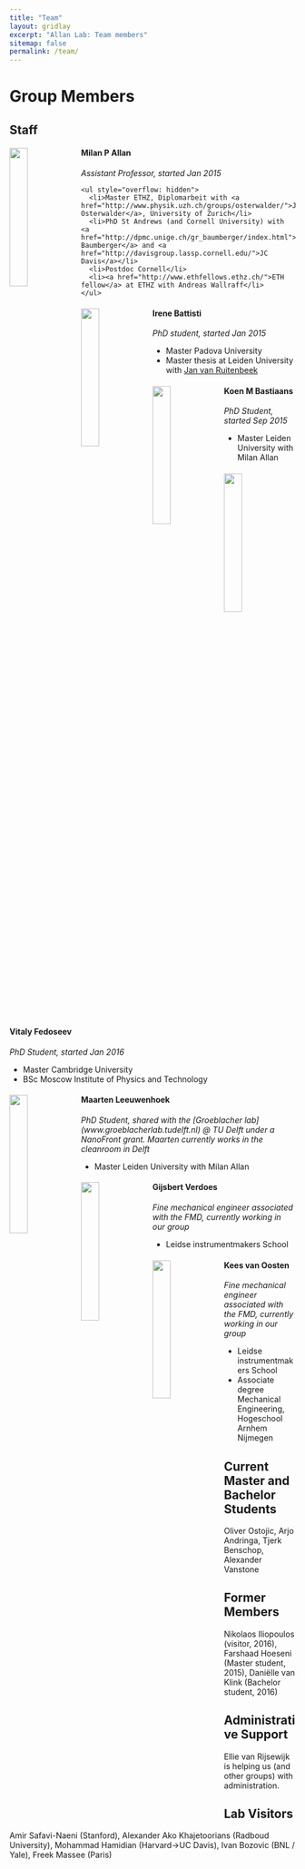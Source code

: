 ```yaml
---
title: "Team"
layout: gridlay
excerpt: "Allan Lab: Team members"
sitemap: false
permalink: /team/
---
```


<h1>Group Members</h1>

<h2>Staff</h2>
<div class="row">
  <div class="col-sm-6 clearfix">
	<img src="{{ site.url }}{{ site.baseurl }}/images/teampic/Milan.png" class="img-responsive" width="25%" style="float: left" />
	<h4>Milan P Allan</h4>
    <p><em>Assistant Professor, started Jan 2015</em></p>
    
	<ul style="overflow: hidden">
	  <li>Master ETHZ, Diplomarbeit with <a href="http://www.physik.uzh.ch/groups/osterwalder/">J Osterwalder</a>, University of Zurich</li>
	  <li>PhD St Andrews (and Cornell University) with <a href="http://dpmc.unige.ch/gr_baumberger/index.html">Felix Baumberger</a> and <a href="http://davisgroup.lassp.cornell.edu/">JC Davis</a></li>
	  <li>Postdoc Cornell</li>
	  <li><a href="http://www.ethfellows.ethz.ch/">ETH fellow</a> at ETHZ with Andreas Wallraff</li>
	</ul>
  </div>

  <div class="col-sm-6 clearfix">
	<img src="{{ site.url }}{{ site.baseurl }}/images/teampic/irene.jpg" class="img-responsive" width="25%" style="float: left" />
		<h4>Irene Battisti</h4>
<p><em>PhD student, started Jan 2015</em></p>
	<ul style="overflow: hidden">
	  <li>Master Padova University</li>
	  <li>Master thesis at Leiden University with <a href="https://www.physics.leidenuniv.nl/vanruitenbeek">Jan van Ruitenbeek</a></li>
	</ul>
  </div>
</div>

<div class="row">
  <div class="col-sm-6 clearfix">
	<img src="{{ site.url }}{{ site.baseurl }}/images/teampic/Koen.jpg" class="img-responsive" width="25%" style="float: left" />
		<h4>Koen M Bastiaans</h4>
    <p><em>PhD Student, started Sep 2015</em></p>
	<ul style="overflow: hidden">
	  <li>Master Leiden University with Milan Allan</li>
	</ul>
  </div>

  <div class="col-sm-6 clearfix">
	<img src="{{ site.url }}{{ site.baseurl }}/images/teampic/Vitaly.JPG" class="img-responsive" width="25%" style="float: left" />
		<h4>Vitaly Fedoseev</h4>
<p><em>PhD Student, started Jan 2016</em></p>
	<ul style="overflow: hidden">
	  <li>Master Cambridge University</li>
	  <li>BSc Moscow Institute of Physics and Technology</li>
	</ul>
  </div>
</div>

<div class="row">
  <div class="col-sm-6 clearfix">
	<img src="{{ site.url }}{{ site.baseurl }}/images/teampic/Maarten.png" class="img-responsive" width="25%" style="float: left" />
		<h4>Maarten Leeuwenhoek</h4>
<p><em>PhD Student, shared with the [Groeblacher lab](www.groeblacherlab.tudelft.nl) @ TU Delft under a NanoFront grant. Maarten currently works in the cleanroom in Delft</em></p>
	<ul style="overflow: hidden">
	  <li>Master Leiden University with Milan Allan</li>
	</ul>
  </div>

  <div class="col-sm-6 clearfix">
	<img src="{{ site.url }}{{ site.baseurl }}/images/teampic/verdoes.jpg" class="img-responsive" width="25%" style="float: left" />
		<h4>Gijsbert Verdoes</h4>
<p><em>Fine mechanical engineer associated with the FMD, currently working in our group</em></p>
	<ul style="overflow: hidden">
	  <li>Leidse instrumentmakers School</li>
	</ul>
  </div>
</div>

<div class="row">
  <div class="col-sm-6 clearfix">
	<img src="{{ site.url }}{{ site.baseurl }}/images/teampic/Kees.jpg" class="img-responsive" width="25%" style="float: left" />
		<h4>Kees van Oosten</h4>
<p><em>Fine mechanical engineer associated with the FMD, currently working in our group</em></p>
	<ul style="overflow: hidden">
	  <li>Leidse instrumentmakers School</li>
	  <li>Associate degree Mechanical Engineering, Hogeschool Arnhem Nijmegen</li>
	</ul>
  </div>
</div>

<h2>Current Master and Bachelor Students</h2>
<p>Oliver Ostojic, Arjo Andringa,  Tjerk Benschop, Alexander Vanstone</p>

<h2>Former Members</h2>
<p>Nikolaos Iliopoulos (visitor, 2016), Farshaad Hoeseni (Master student, 2015), Daniëlle van Klink (Bachelor student, 2016)</p>

<h2>Administrative Support</h2>
<p>Ellie van Rijsewijk <Rijsewijk@Physics.LeidenUniv.nl> is helping us (and other groups) with administration.</p>

<h2>Lab Visitors</h2>
<p>Amir Safavi-Naeni (Stanford), Alexander Ako Khajetoorians (Radboud University), Mohammad Hamidian (Harvard->UC Davis), Ivan Bozovic (BNL / Yale), Freek Massee (Paris)</p>
